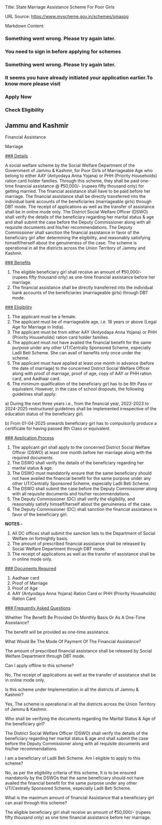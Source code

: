 Title: State Marriage Assistance Scheme For Poor Girls

URL Source: https://www.myscheme.gov.in/schemes/smaspg

Markdown Content:
### Something went wrong. Please try again later.

### 

### You need to sign in before applying for schemes

### Something went wrong. Please try again later.

### It seems you have already initiated your application earlier.To know more please visit

### Apply Now

### Check Eligibility

Jammu and Kashmir
-----------------

Financial Assistance

Marriage

[### Details](https://www.myscheme.gov.in/schemes/smaspg#details)

A social welfare scheme by the Social Welfare Department of the Government of Jammu & Kashmir, for Poor Girls of Marriageable Age who belong to either AAY (Antyodaya Anna Yojana) or PHH (Priority Households) ration card holder families. Through this scheme, they shall be paid one-time financial assistance @ ₹50,000/- (rupees fifty thousand only) for getting married. The financial assistance shall have to be paid before her marriage. The financial assistance shall be directly transferred into the individual bank accounts of the beneficiaries (marriageable girls) through DBT mode. The receipt of applications as well as the transfer of assistance shall be in online mode only. The District Social Welfare Officer (DSWO) shall verify the details of the beneficiary regarding her marital status & age and shall submit the case before the Deputy Commissioner along with all requisite documents and his/her recommendations. The Deputy Commissioner shall sanction the financial assistance in favor of the beneficiary girl after determining the eligibility, and reasonably satisfying himself/herself about the genuineness of the case. The scheme is operational in all the districts across the Union Territory of Jammy and Kashmir.

[### Benefits](https://www.myscheme.gov.in/schemes/smaspg#benefits)

1.  The eligible beneficiary girl shall receive an amount of ₹50,000/- (rupees fifty thousand only) as one-time financial assistance before her marriage.
2.  The financial assistance shall be directly transferred into the individual bank accounts of the beneficiaries (marriageable girls) through DBT mode.

[### Eligibility](https://www.myscheme.gov.in/schemes/smaspg#eligibility)

1.  The applicant must be a female.
2.  The applicant must be of marriageable age, i.e. 18 years or above (Legal Age for Marriage in India).
3.  The applicant must be from either AAY (Antyodaya Anna Yojana) or PHH (Priority Households) ration card holder families.
4.  The applicant must not have availed the financial benefit for the same purpose under any other UT/Centrally Sponsored Scheme, especially Ladli Beti Scheme. She can avail of benefits only once under the scheme.
5.  The applicant must have applied at least one month in advance (before the date of marriage) to the concerned District Social Welfare Officer along with proof of marriage, proof of age, copy of AAY or PHH ration card, and Aadhaar card.
6.  The minimum qualification of the beneficiary girl has to be 8th Pass or equivalent. However, in the case of school dropouts, the following guidelines shall apply:

a) During the next three years i.e., from the financial year, 2022-2023 to 2024-2025 restructured guidelines shall be implemented irrespective of the education status of the beneficiary girl.

b) From 01-04-2025 onwards beneficiary girl has to compulsorily produce a certificate for having passed 8th Class or equivalent.

[### Application Process](https://www.myscheme.gov.in/schemes/smaspg#application-process)

1.  The applicant girl shall apply to the concerned District Social Welfare Officer (DSWO) at least one month before her marriage along with the required documents.
2.  The DSWO shall verify the details of the beneficiary regarding her marital status & age.
3.  The DSWO must mandatorily ensure that the same beneficiary should not have availed the financial benefit for the same purpose under any other UT/Centrally Sponsored Scheme, especially Ladli Beti Scheme.
4.  The DSWO shall submit the case before the Deputy Commissioner along with all requisite documents and his/her recommendations.
5.  The Deputy Commissioner (DC) shall verify the eligibility, and reasonably satisfy himself/herself about the genuineness of the case.
6.  The Deputy Commissioner (DC) shall sanction the financial assistance in favor of the beneficiary girl.

**NOTES -**

1.  All DC offices shall submit the sanction lists to the Department of Social Welfare on fortnightly basis.
2.  The amount of prescribed financial assistance shall be released by Social Welfare Department through DBT mode.
3.  The receipt of applications as well as the transfer of assistance shall be in online mode only.

[### Documents Required](https://www.myscheme.gov.in/schemes/smaspg#documents-required)

1.  Aadhaar card
2.  Proof of Marriage
3.  Proof of Age
4.  AAY (Antyodaya Anna Yojana) Ration Card or PHH (Priority Households) Ration Card

[### Frequently Asked Questions](https://www.myscheme.gov.in/schemes/smaspg#faqs)

Whether The Benefit Be Provided On Monthly Basis Or As A One-Time Assistance?

The benefit will be provided as one-time assistance.

What Would Be The Mode Of Payment Of The Financial Assistance?

The amount of prescribed financial assistance shall be released by Social Welfare Department through DBT mode.

Can I apply offline to this scheme?

No, The receipt of applications as well as the transfer of assistance shall be in online mode only.

Is this scheme under Implementation in all the districts of Jammu & Kashmir?

Yes, The scheme is operational in all the districts across the Union Territory of Jammu & Kashmir.

Who shall be verifying the documents regarding the Marital Status & Age of the beneficiary girl?

The District Social Welfare Officer (DSWO) shall verify the details of the beneficiary regarding her marital status & age and shall submit the case before the Deputy Commissioner along with all requisite documents and his/her recommendations.

I am a beneficiary of Ladli Beti Scheme. Am I eligible to apply to this scheme?

No, as per the eligibility criteria of this scheme, It is to be ensured mandatorily by the DSWOs that the same beneficiary should not have availed the financial benefit for the same purpose under any other UT/Centrally Sponsored Scheme, especially Ladli Beti Scheme.

What is the maximum amount of financial Assistance that a beneficiary girl can avail through this scheme?

The eligible beneficiary girl shall receive an amount of ₹50,000/- (rupees fifty thousand only) as one time financial assistance before her marriage.
